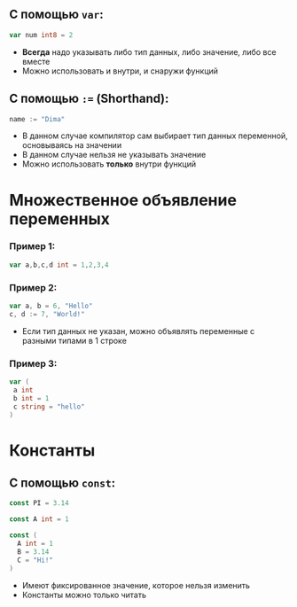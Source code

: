 ## С помощью `var`:

```go
var num int8 = 2
```
- **Всегда** надо указывать либо тип данных, либо значение, либо все вместе
- Можно использовать и внутри, и снаружи функций

## С помощью `:=` (Shorthand):
```go
name := "Dima"
```
- В данном случае компилятор сам выбирает тип данных переменной, основываясь на значении
- В данном случае нельзя не указывать значение
- Можно использовать **только** внутри функций

# Множественное объявление переменных

### Пример 1:
```go
var a,b,c,d int = 1,2,3,4
```

### Пример 2:
```go
var a, b = 6, "Hello"  
c, d := 7, "World!"
```
- Если тип данных не указан, можно объявлять переменные с разными типами в 1 строке
### Пример 3:
```go
var (  
 a int  
 b int = 1  
 c string = "hello"  
)
```

# Константы
## С помощью `const`:
```go
const PI = 3.14

const A int = 1

const (  
  A int = 1  
  B = 3.14  
  C = "Hi!"  
)

```
- Имеют фиксированное значение, которое нельзя изменить
- Константы можно только читать
